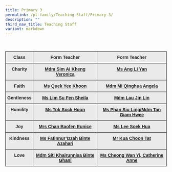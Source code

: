 ```yaml
---
title: Primary 3
permalink: /pl-family/Teaching-Staff/Primary-3/
description: ""
third_nav_title: Teaching Staff
variant: markdown
---
```

<style type="text/css">

.tg  {border-collapse:collapse;border-spacing:0;}

.tg td{border-color:black;border-style:solid;border-width:1px;font-family:Arial, sans-serif;font-size:14px;

  overflow:hidden;padding:10px 5px;word-break:normal;}

.tg th{border-color:black;border-style:solid;border-width:1px;font-family:Arial, sans-serif;font-size:14px;

  font-weight:normal;overflow:hidden;padding:10px 5px;word-break:normal;}

.tg .tg-n4qt{background-color:#EAEAEA;color:#222;font-weight:bold;text-align:center;vertical-align:top}

.tg .tg-a7kh{background-color:#EAEAEA;color:#0857AE;font-weight:bold;text-align:center;vertical-align:top}

</style>
&nbsp; <table class="tg">

<thead><tr><th class="tg-n4qt">Class</th><th class="tg-n4qt">Form Teacher</th><th class="tg-n4qt">Form Teacher</th></tr>

</thead>

<tbody><tr><td class="tg-n4qt">Charity</td><td class="tg-a7kh"><a href="mailto:sim_ai_kheng_veronica@moe.edu.sg">Mdm Sim Ai Kheng Veronica<span style="font-weight:600;text-decoration:none;color:#0857AE"></span></a></td><td class="tg-a7kh"><a href="mailto:ang_li_yan@moe.edu.sg">Ms Ang Li Yan<span style="font-weight:600;text-decoration:none;color:#0857AE"></span></a></td></tr><tr><td class="tg-n4qt">Faith</td><td class="tg-a7kh"><a href="mailto:quek_yee_khoon@moe.edu.sg">Ms Quek Yee Khoon<span style="font-weight:600;text-decoration:none;color:#0857AE"></span></a></td><td class="tg-a7kh"><a href="mailto:angela_mi@moe.edu.sg">Mdm Mi Qinghua Angela<span style="font-weight:600;text-decoration:none;color:#0857AE"></span></a></td></tr><tr><td class="tg-n4qt">Gentleness</td><td class="tg-a7kh"><a href="mailto:sheila_lim_su_fen@moe.edu.sg">Ms Lim Su Fen Sheila<span style="font-weight:600;text-decoration:none;color:#0857AE"></span></a></td><td class="tg-a7kh"><a href="mailto:lau_jin_lin@moe.edu.sg">Mdm Lau Jin Lin<span style="font-weight:600;text-decoration:none;color:#0857AE"></span></a></td></tr><tr><td class="tg-n4qt">Humility</td><td class="tg-a7kh"><a href="mailto:tok_sock_hoon@moe.edu.sg">Ms Tok Sock Hoon<span style="font-weight:600;text-decoration:none;color:#0857AE"></span></a></td><td class="tg-a7kh"><a href="mailto:phan_siu_ling@moe.edu.sg">Ms Phan Siu Ling/Mdm Tan Giam Hwee<span style="font-weight:600;text-decoration:none;color:#0857AE"></span></a></td></tr><tr><td class="tg-n4qt">Joy</td><td class="tg-a7kh"><a href="mailto:tan_baofen_eunice@moe.edu.sg">Mrs Chan Baofen Eunice<span style="font-weight:600;text-decoration:none;color:#0857AE"></span></a></td><td class="tg-a7kh"><a href="mailto:lee_soek_hua@moe.edu.sg">Ms Lee Soek Hua<span style="font-weight:600;text-decoration:none;color:#0857AE"></span></a></td></tr><tr><td class="tg-n4qt">Kindness</td><td class="tg-a7kh"><a href="mailto:fatinnurizzah_azahari@moe.edu.sg">Ms Fatinnur’Izzah Binte Azahari<span style="font-weight:600;text-decoration:none;color:#0857AE"></span></a></td><td class="tg-a7kh"><a href="mailto:kua_choon_tat@moe.edu.sg">Mr Kua Choon Tat<span style="font-weight:600;text-decoration:none;color:#0857AE"></span></a></td></tr><tr><td class="tg-n4qt">Love</td><td class="tg-a7kh"><a href="mailto:siti_khairunnisa_ghani@moe.edu.sg">Mdm Siti Khairunnisa Binte Ghani<span style="font-weight:600;text-decoration:none;color:#0857AE"></span></a></td><td class="tg-a7kh"><a href="mailto:cheong_wan_yi_catherine@moe.edu.sg">Ms Cheong Wan Yi, Catherine Anne<span style="font-weight:600;text-decoration:none;color:#0857AE"></span></a></td></tr><tr></tr>

</tbody>

</table>